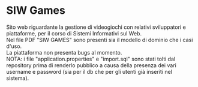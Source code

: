 # SIW Games
 Sito web riguardante la gestione di videogiochi con relativi sviluppatori e piattaforme, per il corso di Sistemi Informativi sul Web.<br/>
 Nel file PDF "SIW GAMES" sono presenti sia il modello di dominio che i casi d'uso.<br/>
 La piattaforma non presenta bugs al momento.<br/>
 NOTA: i file "application.properties" e "import.sql" sono stati tolti dal repository prima di renderlo pubblico a causa della presenza dei vari username e password (sia per il db che per gli utenti già inseriti nel sistema).<br/>
